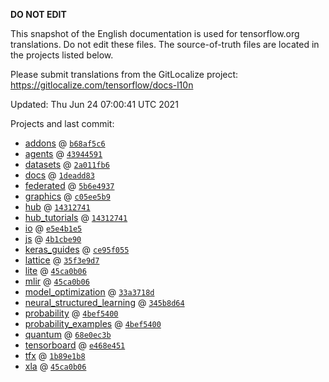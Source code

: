 __DO NOT EDIT__

This snapshot of the English documentation is used for tensorflow.org
translations. Do not edit these files. The source-of-truth files are located in
the projects listed below.

Please submit translations from the GitLocalize project: https://gitlocalize.com/tensorflow/docs-l10n

Updated: Thu Jun 24 07:00:41 UTC 2021

Projects and last commit:

- [addons](https://github.com/tensorflow/addons/tree/master/docs) @ <a href='https://github.com/tensorflow/addons/commit/b68af5c611dd06894ad282ec263a92e1681c83db'><code>b68af5c6</code></a>
- [agents](https://github.com/tensorflow/agents/tree/master/docs) @ <a href='https://github.com/tensorflow/agents/commit/439445910689bc8cc55d025d0b8d76e4df7fa708'><code>43944591</code></a>
- [datasets](https://github.com/tensorflow/datasets/tree/master/docs) @ <a href='https://github.com/tensorflow/datasets/commit/2a011fb63685f8b864fe9f2f0642281673ef320b'><code>2a011fb6</code></a>
- [docs](https://github.com/tensorflow/docs/tree/master/site/en) @ <a href='https://github.com/tensorflow/docs/commit/1deadd830943879a6b90733ce3481e105b816620'><code>1deadd83</code></a>
- [federated](https://github.com/tensorflow/federated/tree/master/docs) @ <a href='https://github.com/tensorflow/federated/commit/5b6e4937a2ddf92856c043e21cfe341457ef156e'><code>5b6e4937</code></a>
- [graphics](https://github.com/tensorflow/graphics/tree/master/tensorflow_graphics/g3doc) @ <a href='https://github.com/tensorflow/graphics/commit/c05ee5b947bc462881968b4a109a9ba59ff8c6a8'><code>c05ee5b9</code></a>
- [hub](https://github.com/tensorflow/hub/tree/master/docs) @ <a href='https://github.com/tensorflow/hub/commit/1431274176558bb7c02aac53571f103fbb0f1399'><code>14312741</code></a>
- [hub_tutorials](https://github.com/tensorflow/hub/tree/master/examples/colab) @ <a href='https://github.com/tensorflow/hub/commit/1431274176558bb7c02aac53571f103fbb0f1399'><code>14312741</code></a>
- [io](https://github.com/tensorflow/io/tree/master/docs) @ <a href='https://github.com/tensorflow/io/commit/e5e4b1e515c139b3b4298cad3654159222518f9c'><code>e5e4b1e5</code></a>
- [js](https://github.com/tensorflow/tfjs-website/tree/master/docs) @ <a href='https://github.com/tensorflow/tfjs-website/commit/4b1cbe9076f03e713de2772442b86c1e2ce68171'><code>4b1cbe90</code></a>
- [keras_guides](https://github.com/tensorflow/docs/tree/snapshot-keras/site/en/guide/keras) @ <a href='https://github.com/tensorflow/docs/commit/ce95f055f483934b8468d7d8e627a2d3a64737b0'><code>ce95f055</code></a>
- [lattice](https://github.com/tensorflow/lattice/tree/master/docs) @ <a href='https://github.com/tensorflow/lattice/commit/35f3e9d7da7f90a700d7a903e1818e82965f245c'><code>35f3e9d7</code></a>
- [lite](https://github.com/tensorflow/tensorflow/tree/master/tensorflow/lite/g3doc) @ <a href='https://github.com/tensorflow/tensorflow/commit/45ca0b061758b1be728dbb4317c1f687559e244c'><code>45ca0b06</code></a>
- [mlir](https://github.com/tensorflow/tensorflow/tree/master/tensorflow/compiler/mlir/g3doc) @ <a href='https://github.com/tensorflow/tensorflow/commit/45ca0b061758b1be728dbb4317c1f687559e244c'><code>45ca0b06</code></a>
- [model_optimization](https://github.com/tensorflow/model-optimization/tree/master/tensorflow_model_optimization/g3doc) @ <a href='https://github.com/tensorflow/model-optimization/commit/33a3718d3686ac260fbe94ff0033ef2c8faafc6e'><code>33a3718d</code></a>
- [neural_structured_learning](https://github.com/tensorflow/neural-structured-learning/tree/master/g3doc) @ <a href='https://github.com/tensorflow/neural-structured-learning/commit/345b8d644dd7745179263bf6dc9aeb8a921528f4'><code>345b8d64</code></a>
- [probability](https://github.com/tensorflow/probability/tree/master/tensorflow_probability/g3doc) @ <a href='https://github.com/tensorflow/probability/commit/4bef540067afe0580a26d085ad914c44cf9e5291'><code>4bef5400</code></a>
- [probability_examples](https://github.com/tensorflow/probability/tree/master/tensorflow_probability/examples/jupyter_notebooks) @ <a href='https://github.com/tensorflow/probability/commit/4bef540067afe0580a26d085ad914c44cf9e5291'><code>4bef5400</code></a>
- [quantum](https://github.com/tensorflow/quantum/tree/master/docs) @ <a href='https://github.com/tensorflow/quantum/commit/68e0ec3b2407de7c6895cd9b608ad868d1bb5484'><code>68e0ec3b</code></a>
- [tensorboard](https://github.com/tensorflow/tensorboard/tree/master/docs) @ <a href='https://github.com/tensorflow/tensorboard/commit/e468e45198b251fd5ed7f59bad6997a52aa892e5'><code>e468e451</code></a>
- [tfx](https://github.com/tensorflow/tfx/tree/master/docs) @ <a href='https://github.com/tensorflow/tfx/commit/1b89e1b8816e3e5809d84031343345e61c760815'><code>1b89e1b8</code></a>
- [xla](https://github.com/tensorflow/tensorflow/tree/master/tensorflow/compiler/xla/g3doc) @ <a href='https://github.com/tensorflow/tensorflow/commit/45ca0b061758b1be728dbb4317c1f687559e244c'><code>45ca0b06</code></a>


